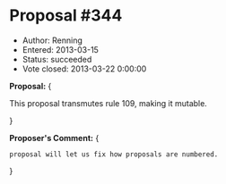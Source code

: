 Proposal #344
============= 
* Author: Renning
* Entered: 2013-03-15
* Status: succeeded
* Vote closed: 2013-03-22 0:00:00

__Proposal:__
{

This proposal transmutes rule 109, making it mutable.

}

__Proposer's Comment:__
{

    proposal will let us fix how proposals are numbered.

}
